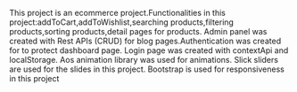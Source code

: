This project is an ecommerce project.Functionalities in this project:addToCart,addToWishlist,searching products,filtering products,sorting products,detail pages for products.
   Admin panel was  created with Rest APIs (CRUD) for blog pages.Authentication was created for to protect dashboard page.
   Login page was created with contextApi and localStorage.
   Aos animation library was used for animations.
   Slick sliders are used for the slides in this project.
   Bootstrap is used for responsiveness in this project